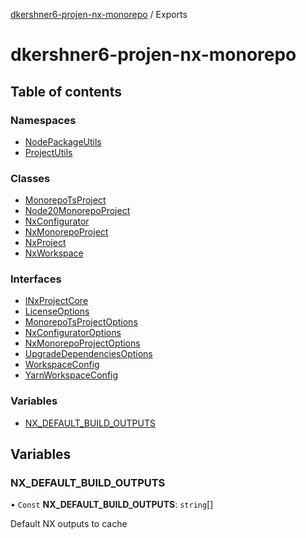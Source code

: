 [dkershner6-projen-nx-monorepo](README.md) / Exports

# dkershner6-projen-nx-monorepo

## Table of contents

### Namespaces

- [NodePackageUtils](modules/NodePackageUtils.md)
- [ProjectUtils](modules/ProjectUtils.md)

### Classes

- [MonorepoTsProject](classes/MonorepoTsProject.md)
- [Node20MonorepoProject](classes/Node20MonorepoProject.md)
- [NxConfigurator](classes/NxConfigurator.md)
- [NxMonorepoProject](classes/NxMonorepoProject.md)
- [NxProject](classes/NxProject.md)
- [NxWorkspace](classes/NxWorkspace.md)

### Interfaces

- [INxProjectCore](interfaces/INxProjectCore.md)
- [LicenseOptions](interfaces/LicenseOptions.md)
- [MonorepoTsProjectOptions](interfaces/MonorepoTsProjectOptions.md)
- [NxConfiguratorOptions](interfaces/NxConfiguratorOptions.md)
- [NxMonorepoProjectOptions](interfaces/NxMonorepoProjectOptions.md)
- [UpgradeDependenciesOptions](interfaces/UpgradeDependenciesOptions.md)
- [WorkspaceConfig](interfaces/WorkspaceConfig.md)
- [YarnWorkspaceConfig](interfaces/YarnWorkspaceConfig.md)

### Variables

- [NX\_DEFAULT\_BUILD\_OUTPUTS](modules.md#nx_default_build_outputs)

## Variables

### NX\_DEFAULT\_BUILD\_OUTPUTS

• `Const` **NX\_DEFAULT\_BUILD\_OUTPUTS**: `string`[]

Default NX outputs to cache
